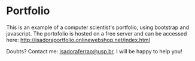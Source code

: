 # Portfolio

This is an example of a computer scientist's portfolio, using bootstrap and javascript. The portofolio is hosted on a free server and can be accessed here: http://isadoraportfolio.onlinewebshop.net/index.html

Doubts? Contact me: isadoraferrao@usp.br, I will be happy to help you!
